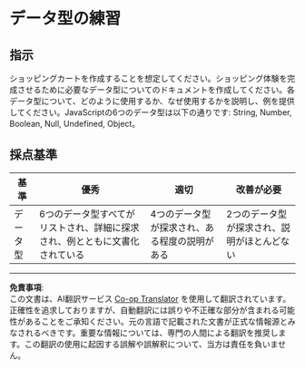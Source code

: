 <!--
CO_OP_TRANSLATOR_METADATA:
{
  "original_hash": "de0ec12c337394806425c7fd2f003b62",
  "translation_date": "2025-10-03T09:02:38+00:00",
  "source_file": "2-js-basics/1-data-types/assignment.md",
  "language_code": "ja"
}
-->
# データ型の練習

## 指示

ショッピングカートを作成することを想定してください。ショッピング体験を完成させるために必要なデータ型についてのドキュメントを作成してください。各データ型について、どのように使用するか、なぜ使用するかを説明し、例を提供してください。JavaScriptの6つのデータ型は以下の通りです: String, Number, Boolean, Null, Undefined, Object。

## 採点基準

基準 | 優秀 | 適切 | 改善が必要
--- | --- | --- | --- |
データ型 | 6つのデータ型すべてがリストされ、詳細に探求され、例とともに文書化されている | 4つのデータ型が探求され、ある程度の説明がある | 2つのデータ型が探求され、説明がほとんどない |

---

**免責事項**:  
この文書は、AI翻訳サービス [Co-op Translator](https://github.com/Azure/co-op-translator) を使用して翻訳されています。正確性を追求しておりますが、自動翻訳には誤りや不正確な部分が含まれる可能性があることをご承知ください。元の言語で記載された文書が正式な情報源とみなされるべきです。重要な情報については、専門の人間による翻訳を推奨します。この翻訳の使用に起因する誤解や誤解釈について、当方は責任を負いません。